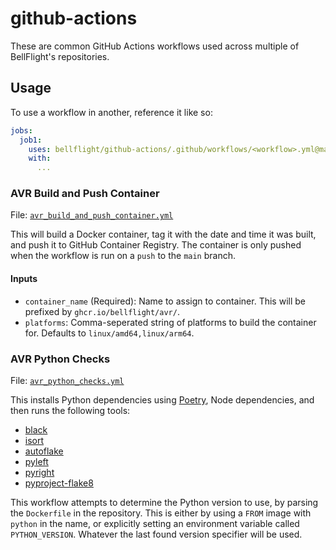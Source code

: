 # github-actions

These are common GitHub Actions workflows used across multiple of
BellFlight's repositories.

## Usage

To use a workflow in another, reference it like so:

```yml
jobs:
  job1:
    uses: bellflight/github-actions/.github/workflows/<workflow>.yml@main
    with:
      ...
```

### AVR Build and Push Container

File: [`avr_build_and_push_container.yml`](.github/workflows/avr_build_and_push_container.yml)

This will build a Docker container, tag it with the date and time it was built,
and push it to GitHub Container Registry.
The container is only pushed when the workflow is run on a `push` to the `main` branch.

#### Inputs

- `container_name` (Required): Name to assign to container. This will be prefixed by `ghcr.io/bellflight/avr/`.
- `platforms`: Comma-seperated string of platforms to build the container for. Defaults to `linux/amd64,linux/arm64`.

### AVR Python Checks

File: [`avr_python_checks.yml`](.github/workflows/avr_python_checks.yml)

This installs Python dependencies using [Poetry](https://python-poetry.org),
Node dependencies, and then runs the following tools:

- [black](https://github.com/psf/black)
- [isort](https://pycqa.github.io/isort/)
- [autoflake](https://github.com/PyCQA/autoflake)
- [pyleft](https://github.com/NathanVaughn/pyleft)
- [pyright](https://github.com/Microsoft/pyright)
- [pyproject-flake8](https://github.com/csachs/pyproject-flake8)

This workflow attempts to determine the Python version to use, by parsing the
`Dockerfile` in the repository. This is either by using a `FROM` image with
`python` in the name, or explicitly setting an environment variable called
`PYTHON_VERSION`. Whatever the last found version specifier will be used.
